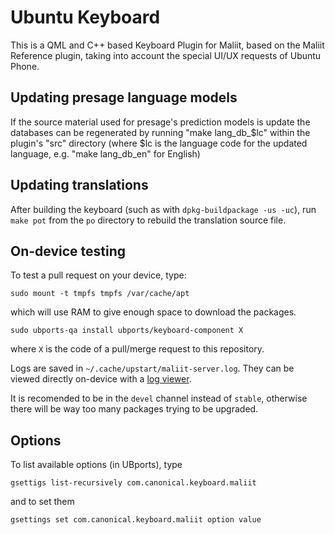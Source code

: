 # Ubuntu Keyboard

This is a QML and C++ based Keyboard Plugin for Maliit, based on the Maliit Reference plugin, taking into account the special UI/UX requests of Ubuntu Phone.

## Updating presage language models

If the source material used for presage's prediction models is update the databases can be regenerated by running "make lang_db_$lc" within the plugin's "src" directory (where $lc is the language code for the updated language, e.g. "make lang_db_en" for English)

## Updating translations

After building the keyboard (such as with `dpkg-buildpackage -us -uc`), run `make pot` from the `po` directory to rebuild the translation source file.

## On-device testing

To test a pull request on your device, type:

    sudo mount -t tmpfs tmpfs /var/cache/apt

which will use RAM to give enough space to download the packages.

    sudo ubports-qa install ubports/keyboard-component X

where `X` is the code of a pull/merge request to this repository.

Logs are saved in `~/.cache/upstart/maliit-server.log`. They can be viewed directly on-device with a [log viewer](https://open-store.io/app/logviewer.neothethird).


It is recomended to be in the `devel` channel instead of `stable`, otherwise there will be way too many packages trying to be upgraded.

## Options

To list available options (in UBports), type

    gsettigs list-recursively com.canonical.keyboard.maliit

and to set them

    gsettings set com.canonical.keyboard.maliit option value 
